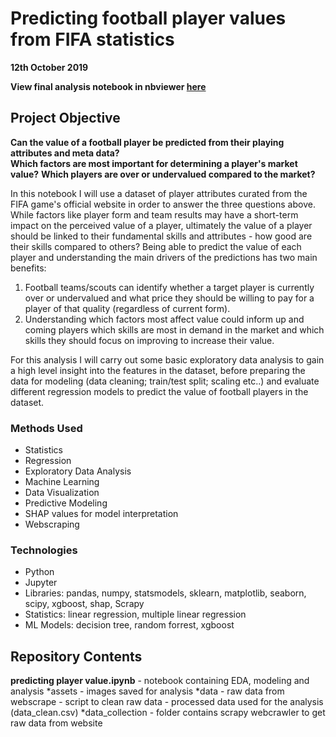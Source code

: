 # Predicting football player values from FIFA statistics
**12th October 2019**

**View final analysis notebook in nbviewer <a href="https://nbviewer.jupyter.org/github/julian-west/sofifa-analysis/blob/master/predicting%20player%20value.ipynb" target="_blank">here</a>**

## Project Objective
**Can the value of a football player be predicted from their playing attributes and meta data?**  
**Which factors are most important for determining a player's market value?**
**Which players are over or undervalued compared to the market?**  

In this notebook I will use a dataset of player attributes curated from the FIFA game's official website in order to answer the three questions above. While factors like player form and team results may have a short-term impact on the perceived value of a player, ultimately the value of a player should be linked to their fundamental skills and attributes - how good are their skills compared to others? Being able to predict the value of each player and understanding the main drivers of the predictions has two main benefits:

1. Football teams/scouts can identify whether a target player is currently over or undervalued and what price they should be willing to pay for a player of that quality (regardless of current form).
2. Understanding which factors most affect value could inform up and coming players which skills are most in demand in the market and which skills they should focus on improving to increase their value.

For this analysis I will carry out some basic exploratory data analysis to gain a high level insight into the features in the dataset, before preparing the data for modeling (data cleaning; train/test split; scaling etc..) and evaluate different regression models to predict the value of football players in the dataset.


### Methods Used
* Statistics
* Regression
* Exploratory Data Analysis
* Machine Learning
* Data Visualization
* Predictive Modeling
* SHAP values for model interpretation
* Webscraping

### Technologies 
* Python
* Jupyter
* Libraries: pandas, numpy, statsmodels, sklearn, matplotlib, seaborn, scipy, xgboost, shap, Scrapy
* Statistics: linear regression, multiple linear regression
* ML Models: decision tree, random forrest, xgboost


## Repository Contents

**predicting player value.ipynb**
	- notebook containing EDA, modeling and analysis
*assets
	- images saved for analysis
*data
	- raw data from webscrape
	- script to clean raw data
	- processed data used for the analysis (data_clean.csv)
*data_collection
	- folder contains scrapy webcrawler to get raw data from website



